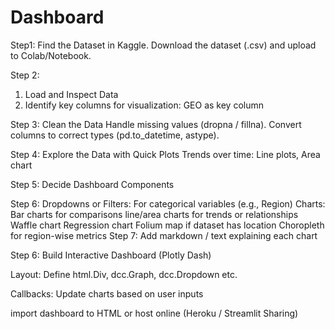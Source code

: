 #  Dashboard 
Step1:
Find the Dataset in Kaggle.
Download the dataset (.csv) and upload to Colab/Notebook. 

Step 2: 
1. Load and Inspect Data 
2. Identify key columns for visualization: GEO as key column

Step 3: Clean the Data 
Handle missing values (dropna / fillna).
Convert columns to correct types (pd.to_datetime, astype). 

Step 4: Explore the Data with Quick Plots
Trends over time: Line plots, Area chart 

Step 5: Decide Dashboard Components 

Step 6: Dropdowns or Filters: For categorical variables (e.g., Region) 
Charts:
Bar charts for comparisons 
line/area charts for trends or relationships
Waffle chart 
Regression chart
Folium map if dataset has location
Choropleth for region-wise metrics 
Step 7: Add markdown / text explaining each chart 

Step 6: Build Interactive Dashboard (Plotly Dash) 

Layout: Define html.Div, dcc.Graph, dcc.Dropdown etc. 

Callbacks: Update charts based on user inputs 

import dashboard to HTML or host online (Heroku / Streamlit Sharing) 

